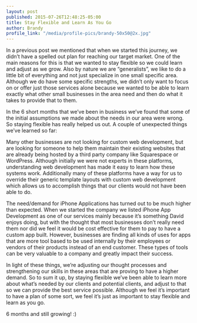 ```yaml
---
layout: post
published: 2015-07-26T12:48:25-05:00
title: Stay Flexible and Learn As You Go
author: Brandy
profile_link: "/media/profile-pics/brandy-50x50@2x.jpg"
---
```

In a previous post we mentioned that when we started this journey, we didn’t have a spelled out plan for reaching our target market. One of the main reasons for this is that we wanted to stay flexible so we could learn and adjust as we grow. Also by nature we are “generalists”, we like to do a little bit of everything and not just specialize in one small specific area. Although we do have some specific strengths, we didn’t only want to focus on or offer just those services alone because we wanted to be able to learn exactly what other small businesses in the area need and then do what it takes to provide that to them. 

In the 6 short months that we’ve been in business we’ve found that some of the initial assumptions we made about the needs in our area were wrong. So staying flexible has really helped us out. A couple of unexpected things we’ve learned so far:

Many other businesses are not looking for custom web development, but are looking for someone to help them maintain their existing websites that are already being hosted by a third party company like Squarespace or WordPress. Although initially we were not experts in these platforms, understanding web development has made it easy to learn how these systems work. Additionally many of these platforms have a way for us to override their generic template layouts with custom web development which allows us to accomplish things that our clients would not have been able to do. 

The need/demand for iPhone Applications has turned out to be much higher than expected. When we started the company we listed iPhone App Development as one of our services mainly because it’s something David enjoys doing, but with the thought that most businesses don’t really need them nor did we feel it would be cost effective for them to pay to have a custom app built. However, businesses are finding all kinds of uses for apps that are more tool based to be used internally by their employees or vendors of their products instead of an end customer. These types of tools can be very valuable to a company and greatly impact their success.

In light of these things, we’re adjusting our thought processes and strengthening our skills in these areas that are proving to have a higher demand. So to sum it up, by staying flexible we’ve been able to learn more about what’s needed by our clients and potential clients, and adjust to that so we can provide the best service possible. Although we feel it’s important to have a plan of some sort, we feel it’s just as important to stay flexible and learn as you go.

6 months and still growing! :)